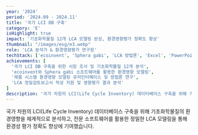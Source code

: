 ```yaml
---
year: '2024'
period: '2024.09 - 2024.11'
title: '국가 LCI DB 구축'
category: 'E'
isHighlight: true
impact: '기초화학물질 12개 LCA 모델링 완성, 환경영향평가 정확도 향상'
thumbnail: "/images/esg/e3.webp"
role: 'LCA 분석가 & 환경영향평가 연구원'
techStack: ['ecoinvent', 'Sphera gabi', 'LCA 방법론', 'Excel', 'PowerPoint']
achievements: [
  '국가 LCI DB 구축을 위한 시장 조사 및 기초화학물질 12개 분석',
  'ecoinvent와 Sphera gabi 소프트웨어를 활용한 환경영향 모델링',
  '제품 시스템 환경영향 모델링 유저인터페이스 및 방법론 연구',
  'LCA 정밀검토보고서 작성 지원 및 영향평가 결과 분석'
]
description: '국가 차원의 LCI(Life Cycle Inventory) 데이터베이스 구축을 위해 기초화학물질의 환경영향을 체계적으로 분석하고, 전문 소프트웨어를 활용한 정밀한 LCA 모델링을 통해 환경성 평가 정확도 향상에 기여했습니다.'
---
```

국가 차원의 LCI(Life Cycle Inventory) 데이터베이스 구축을 위해 기초화학물질의 환경영향을 체계적으로 분석하고, 전문 소프트웨어를 활용한 정밀한 LCA 모델링을 통해 환경성 평가 정확도 향상에 기여했습니다.